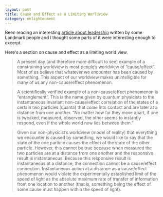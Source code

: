 ```yaml
---
layout: post
title: Cause and Effect as a Limiting Worldview
category: enlightenment
---
```


Been reading an interesting [article about leadership](http://ssrn.com/abstract=1585976) written by some Landmark people
and I thought some parts of it were interesting enough to excerpt.

Here's a section on cause and effect as a limiting world view.

> A present day (and therefore more difficult to see) example of a constraining
> worldview is most people’s worldview of “cause/effect”.  Most of us believe that
> whatever we encounter has been caused by something.  This aspect of our worldview
> makes unintelligible for many of us any non-cause/effect phenomenon.

> A scientifically verified  example of a non-cause/effect phenomenon is
> “entanglement”.  This is the name given by quantum physicists to the instantaneous
> invariant non-cause/effect correlation of the states of a certain two particles (quanta)
> that come into contact and are later at a distance from one another.  “No matter how
> far they move apart, if one  is tweaked, measured, observed, the other seems to
> instantly respond, even if the whole world now lies between them.”

> Given our non-physicist’s  worldview (model of reality) that everything we
> encounter is caused by something, we would like to say that the state of the one
> particle causes the effect of the state of the other particle.  However, this cannot be
> true because when measured the two particles are at a distance from one another and
> the responsive result is instantaneous. Because this responsive result is instantaneous
> at a distance, the connection cannot be  a cause/effect connection. Instantaneous
> action at a distance as a cause/effect phenomenon would violate the  experimentally
> established limit of the speed of light as the absolute maximum rate of transfer of
> information from one location to another (that is, something being the effect of some
> cause must happen within the speed of light).

